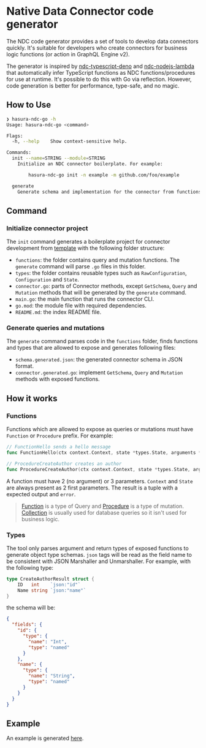 # Native Data Connector code generator

The NDC code generator provides a set of tools to develop data connectors quickly. It's suitable for developers who create connectors for business logic functions (or action in GraphQL Engine v2). 

The generator is inspired by [ndc-typescript-deno](https://github.com/hasura/ndc-typescript-deno) and [ndc-nodejs-lambda](https://github.com/hasura/ndc-nodejs-lambda) that automatically infer TypeScript functions as NDC functions/procedures for use at runtime. It's possible to do this with Go via reflection. However, code generation is better for performance, type-safe, and no magic.

## How to Use

```bash
❯ hasura-ndc-go -h
Usage: hasura-ndc-go <command>

Flags:
  -h, --help    Show context-sensitive help.

Commands:
  init --name=STRING --module=STRING
    Initialize an NDC connector boilerplate. For example:

        hasura-ndc-go init -n example -m github.com/foo/example

  generate
    Generate schema and implementation for the connector from functions.
```

## Command

### Initialize connector project

The `init` command generates a boilerplate project for connector development from [template](templates/new) with the following folder structure:

- `functions`: the folder contains query and mutation functions. The `generate` command will parse `.go` files in this folder.
- `types`: the folder contains reusable types such as `RawConfiguration`, `Configuration` and `State`.
- `connector.go`: parts of Connector methods, except `GetSchema`, `Query` and `Mutation` methods that will be generated by the `generate` command.
- `main.go`: the main function that runs the connector CLI.
- `go.mod`: the module file with required dependencies.
- `README.md`: the index README file.

### Generate queries and mutations

The `generate` command parses code in the `functions` folder, finds functions and types that are allowed to expose and generates following files:

- `schema.generated.json`: the generated connector schema in JSON format. 
- `connector.generated.go`: implement `GetSchema`, `Query` and `Mutation` methods with exposed functions.

## How it works

### Functions

Functions which are allowed to expose as queries or mutations must have `Function` or `Procedure` prefix. For example:

```go
// FunctionHello sends a hello message
func FunctionHello(ctx context.Context, state *types.State, arguments *HelloArguments) (*HelloResult, error)

// ProcedureCreateAuthor creates an author
func ProcedureCreateAuthor(ctx context.Context, state *types.State, arguments *CreateAuthorArguments) (*CreateAuthorResult, error)
```

A function must have 2 (no argument) or 3 parameters. `Context` and `State` are always present as 2 first parameters. The result is a tuple with a expected output and `error`. 

> [Function](https://hasura.github.io/ndc-spec/specification/schema/functions.html) is a type of Query and [Procedure](https://hasura.github.io/ndc-spec/specification/schema/procedures.html) is a type of mutation. [Collection](https://hasura.github.io/ndc-spec/specification/schema/collections.html) is usually used for database queries so it isn't used for business logic.

### Types

The tool only parses argument and return types of exposed functions to generate object type schemas. `json` tags will be read as the field name to be consistent with JSON Marshaller and Unmarshaller. For example, with the following type:

```go
type CreateAuthorResult struct {
	ID   int    `json:"id"`
	Name string `json:"name"`
}
```

the schema will be:

```json
{
  "fields": {
    "id": {
      "type": {
        "name": "Int",
        "type": "named"
      }
    },
    "name": {
      "type": {
        "name": "String",
        "type": "named"
      }
    }
  }
}
```

## Example

An example is generated [here](../example/codegen).